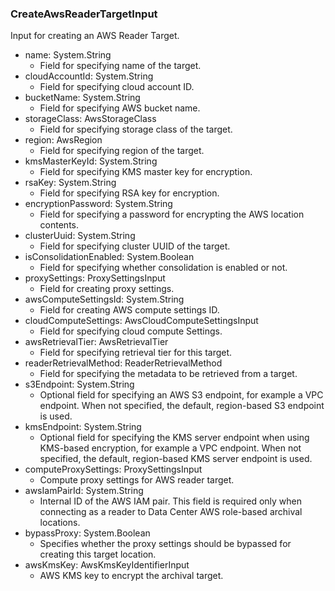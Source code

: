 ### CreateAwsReaderTargetInput
Input for creating an AWS Reader Target.

- name: System.String
  - Field for specifying name of the target.
- cloudAccountId: System.String
  - Field for specifying cloud account ID.
- bucketName: System.String
  - Field for specifying AWS bucket name.
- storageClass: AwsStorageClass
  - Field for specifying storage class of the target.
- region: AwsRegion
  - Field for specifying region of the target.
- kmsMasterKeyId: System.String
  - Field for specifying KMS master key for encryption.
- rsaKey: System.String
  - Field for specifying RSA key for encryption.
- encryptionPassword: System.String
  - Field for specifying a password for encrypting the AWS location contents.
- clusterUuid: System.String
  - Field for specifying cluster UUID of the target.
- isConsolidationEnabled: System.Boolean
  - Field for specifying whether consolidation is enabled or not.
- proxySettings: ProxySettingsInput
  - Field for creating proxy settings.
- awsComputeSettingsId: System.String
  - Field for creating AWS compute settings ID.
- cloudComputeSettings: AwsCloudComputeSettingsInput
  - Field for specifying cloud compute Settings.
- awsRetrievalTier: AwsRetrievalTier
  - Field for specifying retrieval tier for this target.
- readerRetrievalMethod: ReaderRetrievalMethod
  - Field for specifying the metadata to be retrieved from a target.
- s3Endpoint: System.String
  - Optional field for specifying an AWS S3 endpoint, for example a VPC endpoint. When not specified, the default, region-based S3 endpoint is used.
- kmsEndpoint: System.String
  - Optional field for specifying the KMS server endpoint when using KMS-based encryption, for example a VPC endpoint. When not specified, the default, region-based KMS server endpoint is used.
- computeProxySettings: ProxySettingsInput
  - Compute proxy settings for AWS reader target.
- awsIamPairId: System.String
  - Internal ID of the AWS IAM pair. This field is required only when connecting as a reader to Data Center AWS role-based archival locations.
- bypassProxy: System.Boolean
  - Specifies whether the proxy settings should be bypassed for creating this target location.
- awsKmsKey: AwsKmsKeyIdentifierInput
  - AWS KMS key to encrypt the archival target.
